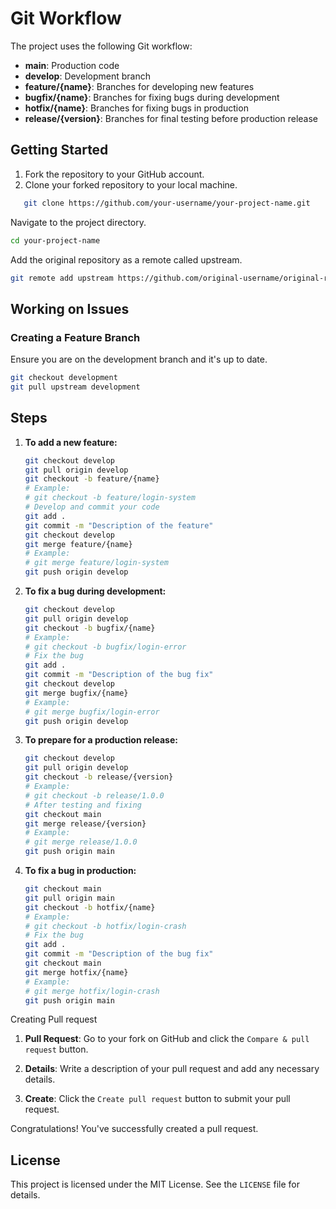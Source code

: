 # Git Workflow

The project uses the following Git workflow:

- **main**: Production code
- **develop**: Development branch
- **feature/{name}**: Branches for developing new features
- **bugfix/{name}**: Branches for fixing bugs during development
- **hotfix/{name}**: Branches for fixing bugs in production
- **release/{version}**: Branches for final testing before production release

## Getting Started

1. Fork the repository to your GitHub account.
2. Clone your forked repository to your local machine.
```sh
   git clone https://github.com/your-username/your-project-name.git
```

Navigate to the project directory.
```sh
cd your-project-name
```

Add the original repository as a remote called upstream.
```sh
git remote add upstream https://github.com/original-username/original-repo-name.git
```

## Working on Issues

### Creating a Feature Branch
Ensure you are on the development branch and it's up to date.
```sh
git checkout development
git pull upstream development
```

## Steps

1. **To add a new feature:**

    ```sh
    git checkout develop
    git pull origin develop
    git checkout -b feature/{name}
    # Example:
    # git checkout -b feature/login-system
    # Develop and commit your code
    git add .
    git commit -m "Description of the feature"
    git checkout develop
    git merge feature/{name}
    # Example:
    # git merge feature/login-system
    git push origin develop
    ```

2. **To fix a bug during development:**

    ```sh
    git checkout develop
    git pull origin develop
    git checkout -b bugfix/{name}
    # Example:
    # git checkout -b bugfix/login-error
    # Fix the bug
    git add .
    git commit -m "Description of the bug fix"
    git checkout develop
    git merge bugfix/{name}
    # Example:
    # git merge bugfix/login-error
    git push origin develop
    ```

3. **To prepare for a production release:**

    ```sh
    git checkout develop
    git pull origin develop
    git checkout -b release/{version}
    # Example:
    # git checkout -b release/1.0.0
    # After testing and fixing
    git checkout main
    git merge release/{version}
    # Example:
    # git merge release/1.0.0
    git push origin main
    ```

4. **To fix a bug in production:**

    ```sh
    git checkout main
    git pull origin main
    git checkout -b hotfix/{name}
    # Example:
    # git checkout -b hotfix/login-crash
    # Fix the bug
    git add .
    git commit -m "Description of the bug fix"
    git checkout main
    git merge hotfix/{name}
    # Example:
    # git merge hotfix/login-crash
    git push origin main
    ```

Creating Pull request

1. **Pull Request**: Go to your fork on GitHub and click the `Compare & pull request` button.

2. **Details**: Write a description of your pull request and add any necessary details.

3. **Create**: Click the `Create pull request` button to submit your pull request.

Congratulations! You've successfully created a pull request.

## License

This project is licensed under the MIT License. See the `LICENSE` file for details.
